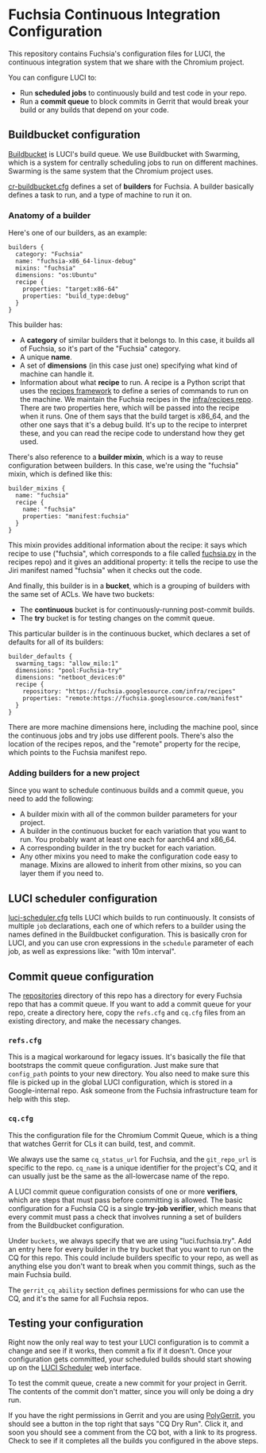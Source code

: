 # Fuchsia Continuous Integration Configuration

This repository contains Fuchsia's configuration files for LUCI, the continuous
integration system that we share with the Chromium project.

You can configure LUCI to:

* Run **scheduled jobs** to continuously build and test code in your repo.
* Run a **commit queue** to block commits in Gerrit that would break your build
  or any builds that depend on your code.

## Buildbucket configuration

[Buildbucket](https://chromium.googlesource.com/infra/infra/+/master/appengine/cr-buildbucket/README.md)
is LUCI's build queue. We use Buildbucket with Swarming, which is a system for
centrally scheduling jobs to run on different machines. Swarming is the same
system that the Chromium project uses.

[cr-buildbucket.cfg](services/cr-buildbucket.cfg) defines a set of
**builders** for Fuchsia. A builder basically defines a task to run, and a type
of machine to run it on.

### Anatomy of a builder

Here's one of our builders, as an example:

```
builders {
  category: "Fuchsia"
  name: "fuchsia-x86_64-linux-debug"
  mixins: "fuchsia"
  dimensions: "os:Ubuntu"
  recipe {
    properties: "target:x86-64"
    properties: "build_type:debug"
  }
}
```

This builder has:

* A **category** of similar builders that it belongs to. In this case, it builds
  all of Fuchsia, so it's part of the "Fuchsia" category.
* A unique **name**.
* A set of **dimensions** (in this case just one) specifying what kind of
  machine can handle it.
* Information about what **recipe** to run. A recipe is a Python script that
  uses the
  [recipes framework](https://chromium.googlesource.com/external/github.com/luci/recipes-py/+/master/doc/user_guide.md)
  to define a series of commands to run on the machine. We maintain the Fuchsia
  recipes in the
  [infra/recipes repo](https://fuchsia.googlesource.com/infra/recipes). There
  are two properties here, which will be passed into the recipe when it runs.
  One of them says that the build target is x86_64, and the other one says that
  it's a debug build. It's up to the recipe to interpret these, and you can read
  the recipe code to understand how they get used.

There's also reference to a **builder mixin**, which is a way to reuse
configuration between builders. In this case, we're using the "fuchsia" mixin,
which is defined like this:

```
builder_mixins {
  name: "fuchsia"
  recipe {
    name: "fuchsia"
    properties: "manifest:fuchsia"
  }
}
```

This mixin provides additional information about the recipe: it says which
recipe to use ("fuchsia", which corresponds to a file called
[fuchsia.py](https://fuchsia.googlesource.com/infra/recipes/+/master/recipes/fuchsia.py)
in the recipes repo) and it gives an additional property: it tells the recipe
to use the Jiri manifest named "fuchsia" when it checks out the code.

And finally, this builder is in a **bucket**, which is a grouping of builders
with the same set of ACLs. We have two buckets:

* The **continuous** bucket is for continuously-running post-commit builds.
* The **try** bucket is for testing changes on the commit queue.

This particular builder is in the continuous bucket, which declares a set of
defaults for all of its builders:

```
builder_defaults {
  swarming_tags: "allow_milo:1"
  dimensions: "pool:Fuchsia-try"
  dimensions: "netboot_devices:0"
  recipe {
    repository: "https://fuchsia.googlesource.com/infra/recipes"
    properties: "remote:https://fuchsia.googlesource.com/manifest"
  }
}
```

There are more machine dimensions here, including the machine pool, since the
continuous jobs and try jobs use different pools. There's also the location of
the recipes repos, and the "remote" property for the recipe, which points to the
Fuchsia manifest repo.

### Adding builders for a new project

Since you want to schedule continuous builds and a commit queue, you need to
add the following:

* A builder mixin with all of the common builder parameters for your project.
* A builder in the continuous bucket for each variation that you want to run.
  You probably want at least one each for aarch64 and x86_64.
* A corresponding builder in the try bucket for each variation.
* Any other mixins you need to make the configuration code easy to manage.
  Mixins are allowed to inherit from other mixins, so you can layer them if you
  need to.

## LUCI scheduler configuration

[luci-scheduler.cfg](services/luci-scheduler.cfg) tells LUCI which builds to
run continuously. It consists of multiple `job` declarations, each one of which
refers to a builder using the names defined in the Buildbucket configuration.
This is basically cron for LUCI, and you can use cron expressions in the
`schedule` parameter of each job, as well as expressions like: "with 10m
interval".

## Commit queue configuration

The [repositories](repositories) directory of this repo has a directory for
every Fuchsia repo that has a commit queue. If you want to add a commit queue
for your repo, create a directory here, copy the `refs.cfg` and `cq.cfg` files
from an existing directory, and make the necessary changes.

### `refs.cfg`

This is a magical workaround for legacy issues. It's basically the file that
bootstraps the commit queue configuration. Just make sure that `config_path`
points to your new directory. You also need to make sure this file is picked up
in the global LUCI configuration, which is stored in a Google-internal repo.
Ask someone from the Fuchsia infrastructure team for help with this step.

### `cq.cfg`

This the configuration file for the Chromium Commit Queue, which is a thing that
watches Gerrit for CLs it can build, test, and commit.

We always use the same `cq_status_url` for Fuchsia, and the `git_repo_url` is
specific to the repo. `cq_name` is a unique identifier for the project's CQ,
and it can usually just be the same as the all-lowercase name of the repo.

A LUCI commit queue configuration consists of one or more **verifiers**, which
are steps that must pass before committing is allowed. The basic configuration
for a Fuchsia CQ is a single **try-job verifier**, which means that every commit
must pass a check that involves running a set of builders from the Buildbucket
configuration.

Under `buckets`, we always specify that we are using "luci.fuchsia.try". Add
an entry here for every builder in the try bucket that you want to run on the
CQ for this repo. This could include builders specific to your repo, as well as
anything else you don't want to break when you commit things, such as the main
Fuchsia build.

The `gerrit_cq_ability` section defines permissions for who can use the CQ, and
it's the same for all Fuchsia repos.

## Testing your configuration

Right now the only real way to test your LUCI configuration is to commit a
change and see if it works, then commit a fix if it doesn't. Once your
configuration gets committed, your scheduled builds should start showing up on
the [LUCI Scheduler](https://luci-scheduler.appspot.com/) web interface.

To test the commit queue, create a new commit for your project in Gerrit. The
contents of the commit don't matter, since you will only be doing a dry run.

If you have the right permissions in Gerrit and you are using
[PolyGerrit](https://fuchsia-review.googlesource.com/?polygerrit=1),
you should see a button in the top right that says "CQ Dry Run". Click it, and
soon you should see a comment from the CQ bot, with a link to its progress.
Check to see if it completes all the builds you configured in the above steps.
